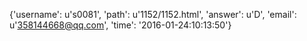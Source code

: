 {'username': u's0081', 'path': u'1152/1152.html', 'answer': u'D', 'email': u'358144668@qq.com', 'time': '2016-01-24:10:13:50'}